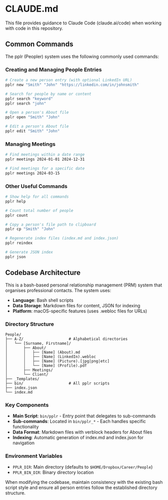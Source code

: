 # CLAUDE.md

This file provides guidance to Claude Code (claude.ai/code) when working with code in this repository.

## Common Commands

The pplr (Peopler) system uses the following commonly used commands:

### Creating and Managing People Entries
```bash
# Create a new person entry (with optional LinkedIn URL)
pplr new "Smith" "John" "https://linkedin.com/in/johnsmith"

# Search for people by name or content
pplr search "keyword"
pplr search "john"

# Open a person's About file
pplr open "Smith" "John"

# Edit a person's About file
pplr edit "Smith" "John"
```

### Managing Meetings
```bash
# Find meetings within a date range
pplr meetings 2024-01-01 2024-12-31

# Find meetings for a specific date
pplr meetings 2024-03-15
```

### Other Useful Commands
```bash
# Show help for all commands
pplr help

# Count total number of people
pplr count

# Copy a person's file path to clipboard
pplr cp "Smith" "John"

# Regenerate index files (index.md and index.json)
pplr reindex

# Generate JSON index
pplr json
```

## Codebase Architecture

This is a bash-based personal relationship management (PRM) system that organises professional contacts. The system uses:

- **Language**: Bash shell scripts
- **Data Storage**: Markdown files for content, JSON for indexing
- **Platform**: macOS-specific features (uses .webloc files for URLs)

### Directory Structure
```
People/
├── A-Z/                    # Alphabetical directories
│   └── [Surname, Firstname]/
│       ├── About/
│       │   ├── [Name] (About).md
│       │   ├── [Name] (LinkedIn).webloc
│       │   ├── [Name] (Picture).[jpg|png|etc]
│       │   └── [Name] (Profile).pdf
│       ├── Meetings/
│       └── Client/
├── _Templates/
├── bin/                    # All pplr scripts
├── index.json
└── index.md
```

### Key Components
- **Main Script**: `bin/pplr` - Entry point that delegates to sub-commands
- **Sub-commands**: Located in `bin/pplr_*` - Each handles specific functionality
- **Data Format**: Markdown files with verblock headers for About files
- **Indexing**: Automatic generation of index.md and index.json for navigation

### Environment Variables
- `PPLR_DIR`: Main directory (defaults to `$HOME/Dropbox/Career/People`)
- `PPLR_BIN_DIR`: Binary directory location

When modifying the codebase, maintain consistency with the existing bash script style and ensure all person entries follow the established directory structure.